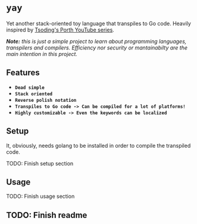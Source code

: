 # **`yay`**

Yet another stack-oriented toy language that transpiles to Go code. Heavily inspired by [Tsoding's Porth YouTube series](https://www.youtube.com/c/TsodingDailyT).

_**Note:** this is just a simple project to learn about programming languages, transpilers and compilers. Efficiency nor security or mantainabilty are the main intention in this project._

## Features

- **`Dead simple`**
- **`Stack oriented`**
- **`Reverse polish notation`**
- **`Transpiles to Go code -> Can be compiled for a lot of platforms!`**
- **`Highly customizable -> Even the keywords can be localized`**

## Setup

It, obviously, needs golang to be installed in order to compile the transpiled code.

TODO: Finish setup section

## Usage

TODO: Finish usage section

## TODO: Finish readme
